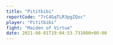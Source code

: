 ```yaml
---
title: "Pititbibi"
reportCode: "7rC4GqTLR3pgZQxc"
player: "Pititbibi"
fight: "Maiden of Virtue"
date: 2021-08-01T19:04:53.731000+00:00
---
```

